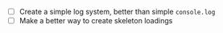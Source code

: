 - [ ] Create a simple log system, better than simple `console.log`
- [ ] Make a better way to create skeleton loadings